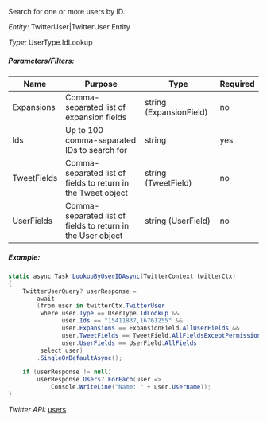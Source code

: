 Search for one or more users by ID.

*Entity:* TwitterUser|TwitterUser Entity

*Type:* UserType.IdLookup

##### Parameters/Filters:

| Name | Purpose | Type | Required |
|------|---------|------|----------|
| Expansions | Comma-separated list of expansion fields | string (ExpansionField) | no |
| Ids | Up to 100 comma-separated IDs to search for | string | yes |
| TweetFields | Comma-separated list of fields to return in the Tweet object | string (TweetField) | no |
| UserFields | Comma-separated list of fields to return in the User object | string (UserField) | no |

##### Example:

```c#
static async Task LookupByUserIDAsync(TwitterContext twitterCtx)
{
	TwitterUserQuery? userResponse =
		await
		(from user in twitterCtx.TwitterUser
		 where user.Type == UserType.IdLookup &&
			   user.Ids == "15411837,16761255" &&
			   user.Expansions == ExpansionField.AllUserFields &&
			   user.TweetFields == TweetField.AllFieldsExceptPermissioned &&
			   user.UserFields == UserField.AllFields
		 select user)
		.SingleOrDefaultAsync();

	if (userResponse != null)
		userResponse.Users?.ForEach(user =>
			Console.WriteLine("Name: " + user.Username));
}
```

*Twitter API:* [users](https://developer.twitter.com/en/docs/twitter-api/users/lookup/api-reference/get-users)